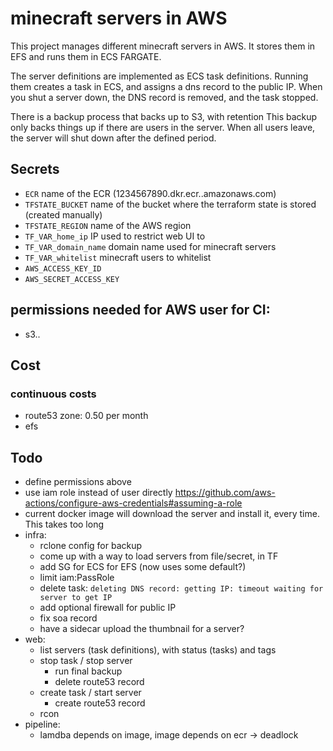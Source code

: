 # minecraft servers in AWS
This project manages different minecraft servers in AWS.
It stores them in EFS and runs them in ECS FARGATE.

The server definitions are implemented as ECS task definitions.
Running them creates a task in ECS, and assigns a dns record to the public IP.
When you shut a server down, the DNS record is removed, and the task stopped.

There is a backup process that backs up to S3, with retention
This backup only backs things up if there are users in the server.
When all users leave, the server will shut down after the defined period.

## Secrets
* `ECR` name of the ECR (1234567890.dkr.ecr.<region>.amazonaws.com)
* `TFSTATE_BUCKET` name of the bucket where the terraform state is stored (created manually)
* `TFSTATE_REGION` name of the AWS region
* `TF_VAR_home_ip` IP used to restrict web UI to
* `TF_VAR_domain_name` domain name used for minecraft servers
* `TF_VAR_whitelist` minecraft users to whitelist
* `AWS_ACCESS_KEY_ID`
* `AWS_SECRET_ACCESS_KEY`

## permissions needed for AWS user for CI:
* s3..

## Cost
### continuous costs
- route53 zone: 0.50 per month
- efs

## Todo
- define permissions above
- use iam role instead of user directly https://github.com/aws-actions/configure-aws-credentials#assuming-a-role
- current docker image will download the server and install it, every time. This takes too long
- infra:
  - rclone config for backup
  - come up with a way to load servers from file/secret, in TF
  - add SG for ECS for EFS (now uses some default?)
  - limit iam:PassRole
  - delete task: `deleting DNS record: getting IP: timeout waiting for server to get IP`
  - add optional firewall for public IP
  - fix soa record
  - have a sidecar upload the thumbnail for a server?
- web:
  - list servers (task definitions), with status (tasks) and tags
  - stop task / stop server
    - run final backup
    - delete route53 record
  - create task / start server
    - create route53 record
  - rcon
- pipeline:
  - lamdba depends on image, image depends on ecr -> deadlock